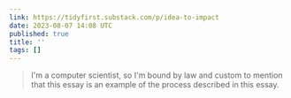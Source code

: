 ```yaml
---
link: https://tidyfirst.substack.com/p/idea-to-impact
date: 2023-08-07 14:08 UTC
published: true
title: ''
tags: []
---
```


> I'm a computer scientist, so I'm bound by law and custom to mention that this essay is an example of the process described in this essay.
